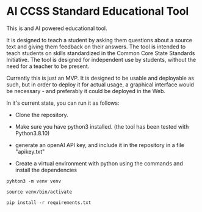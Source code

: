 # AI CCSS Standard Educational Tool

This is and AI powered educational tool.

It is designed to teach a student by asking them questions about a source text and giving them feedback on their answers.
The tool is intended to teach students on skills standardized in the Common Core State Standards Initiative.
The tool is designed for independent use by students, without the need for a teacher to be present.

Currently this is just an MVP.
It is designed to be usable and deployable as such, but in order to deploy it for actual usage, a graphical interface would
be necessary - and preferably it could be deployed in the Web.

In it's current state, you can run it as follows:

- Clone the repository.

- Make sure you have python3 installed. (the tool has been tested with Python3.8.10)

- generate an openAI API key, and include it in the repository in a file "apikey.txt"

- Create a virtual environment with python using the commands and install the dependencies

```
pyhton3 -m venv venv
```

```
source venv/bin/activate
```

```
pip install -r requirements.txt
```